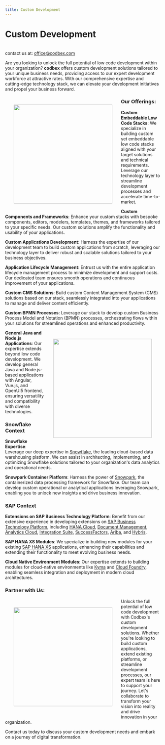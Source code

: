 ```yaml
---
title: Custom Development
---
```


# Custom Development
<br/>

<div class="price-tag">contact us at: <a href="mailto:office@codbex.com">office@codbex.com</a></div>

Are you looking to unlock the full potential of low code development within your organization? <b>codbex</b> offers custom development solutions tailored to your unique business needs, providing access to our expert development workforce at attractive rates. With our comprehensive expertise and cutting-edge technology stack, we can elevate your development initiatives and propel your business forward.

<div style="text-align: center;">
   <img src="/images/styled/hercules-with-cerberus.svg" style="height: 20rem; !important; float: left !important; padding: 2em"/>
</div>

### Our Offerings:

**Custom Embeddable Low Code Stacks**:
   We specialize in building custom yet embeddable low code stacks aligned with your target solutions and technical requirements. Leverage our technology layer to streamline development processes and accelerate time-to-market.

**Custom Components and Frameworks**:
   Enhance your custom stacks with bespoke components, editors, modelers, templates, themes, and frameworks tailored to your specific needs. Our custom solutions amplify the functionality and usability of your applications.

**Custom Applications Development**:
   Harness the expertise of our development team to build custom applications from scratch, leveraging our technology layer to deliver robust and scalable solutions tailored to your business objectives.

**Application Lifecycle Management**:
   Entrust us with the entire application lifecycle management process to minimize development and support costs. Our dedicated team ensures smooth operations and continuous improvement of your applications.

**Custom CMS Solutions**:
   Build custom Content Management System (CMS) solutions based on our stack, seamlessly integrated into your applications to manage and deliver content efficiently.

**Custom BPMN Processes**:
   Leverage our stack to develop custom Business Process Model and Notation (BPMN) processes, orchestrating flows within your solutions for streamlined operations and enhanced productivity.

<div style="text-align: center;">
   <img src="/images/styled/hercules-with-hydra.svg" style="height: 20rem; !important; float: right !important; padding: 2em"/>
</div>

**General Java and Node.js Applications**:
    Our expertise extends beyond low code development. We develop general Java and Node.js-based applications with Angular, Vue.js, and OpenUI5 frontend, ensuring versatility and compatibility with diverse technologies.

### Snowflake Context

**Snowflake Expertise**:
   Leverage our deep expertise in <a href="https://www.snowflake.com/en/data-cloud/platform/" target="_blank">Snowflake</a>, the leading cloud-based data warehousing platform. We can assist in architecting, implementing, and optimizing Snowflake solutions tailored to your organization's data analytics and operational needs.

**Snowpark Container Platform**:
   Harness the power of <a href="https://www.snowflake.com/en/data-cloud/snowpark/" target="_blank">Snowpark</a>, the containerized data processing framework for Snowflake. Our team can develop custom operational or analytical applications leveraging Snowpark, enabling you to unlock new insights and drive business innovation.


### SAP Context

**Extensions on SAP Business Technology Platform**:
   Benefit from our extensive experience in developing extensions on <a href="https://www.sap.com/products/business-technology-platform.html" target="_blank">SAP Business Technology Platform</a>, including <a href="https://discovery-center.cloud.sap/serviceCatalog/sap-hana-cloud?region=all" target="_blank">HANA Cloud</a>, <a href="https://discovery-center.cloud.sap/serviceCatalog/document-management-service-application-option?service_plan=standard&region=all " target="_blank">Document Management</a>, <a href="https://discovery-center.cloud.sap/serviceCatalog/sap-analytics-cloud?region=all" target="_blank">Analytics Cloud</a>, <a href="https://discovery-center.cloud.sap/serviceCatalog/integration-suite?region=all" target="_blank">Integration Suite</a>, <a href="https://www.sap.com/products/human-resources-hcm.html" target="_blank">SuccessFactors</a>, <a href="https://www.ariba.com/solutions/solutions-overview/supplier-management/supplier-lifecycle-management" target="_blank">Ariba</a>, and <a href="https://www.sap.com/products/crm.html" target="_blank">Hybris</a>.

**SAP HANA XS Modules**:
   We specialize in building new modules for your existing <a href="https://help.sap.com/viewer/52715f71adba4aaeb480d946c742d1f6/2.0.06/en-US/a718a000d64c45e5a3dcdf0532538d35.html" target="_blank">SAP HANA XS</a> applications, enhancing their capabilities and extending their functionality to meet evolving business needs.

**Cloud Native Environment Modules**:
   Our expertise extends to building modules for cloud-native environments like <a href="https://discovery-center.cloud.sap/serviceCatalog/kyma-runtime?region=all" target="_blank">Kyma</a> and <a href="https://discovery-center.cloud.sap/serviceCatalog/cloud-foundry-runtime?region=all" target="_blank">Cloud Foundry</a>, enabling seamless integration and deployment in modern cloud architectures.

### Partner with Us:

<div style="text-align: center;">
   <img src="/images/styled/hercules-with-spear-and-shield.svg" style="height: 20rem; !important; float: left !important; padding: 2em"/>
</div>

Unlock the full potential of low code development with Codbex's custom development solutions. Whether you're looking to build custom applications, extend existing platforms, or streamline development processes, our expert team is here to support your journey. Let's collaborate to transform your vision into reality and drive innovation in your organization. 

Contact us today to discuss your custom development needs and embark on a journey of digital transformation.
